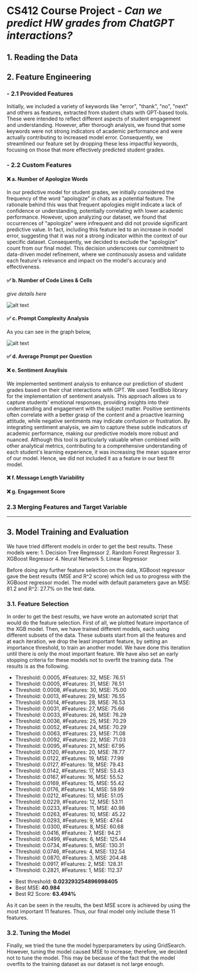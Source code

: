 # CS412 Course Project - _Can we predict HW grades from ChatGPT interactions?_

## 1. Reading the Data

## 2. Feature Engineering

### - 2.1 Provided Features

Initially, we included a variety of keywords like "error", "thank", "no", "next" and others as features, extracted from student chats with GPT-based tools. These were intended to reflect different aspects of student engagement and understanding. However, after thorough analysis, we found that some keywords were not strong indicators of academic performance and were actually contributing to increased model error. Consequently, we streamlined our feature set by dropping these less impactful keywords, focusing on those that more effectively predicted student grades.

### - 2.2 Custom Features

#### :x: a. Number of Apologize Words

In our predictive model for student grades, we initially considered the frequency of the word "apologize" in chats as a potential feature. The rationale behind this was that frequent apologies might indicate a lack of confidence or understanding, potentially correlating with lower academic performance. However, upon analyzing our dataset, we found that occurrences of "apologize" were infrequent and did not provide significant predictive value. In fact, including this feature led to an increase in model error, suggesting that it was not a strong indicator within the context of our specific dataset. Consequently, we decided to exclude the "apologize" count from our final model. This decision underscores our commitment to data-driven model refinement, where we continuously assess and validate each feature's relevance and impact on the model's accuracy and effectiveness.

#### ✅ b. Number of Code Lines & Cells

*give details here*

![alt text](https://github.com/ozyuzer/cs412-ml-project/blob/main/plots/total_code_lines_scatter_plot.png)


#### ✅ c. Prompt Complexity Analysis

As you can see in the graph below, 

![alt text](https://github.com/ozyuzer/cs412-ml-project/blob/main/plots/average_fk_grade_scatter_plot.png)


#### ✅ d. Average Prompt per Question

#### :x: e. Sentiment Anaylisis

We implemented sentiment analysis to enhance our prediction of student grades based on their chat interactions with GPT. We used TextBlob library for the implementation of sentiment analysis. This approach allows us to capture students' emotional responses, providing insights into their understanding and engagement with the subject matter. Positive sentiments often correlate with a better grasp of the content and a proactive learning attitude, while negative sentiments may indicate confusion or frustration. By integrating sentiment analysis, we aim to capture these subtle indicators of academic performance, making our predictive models more robust and nuanced. Although this tool is particularly valuable when combined with other analytical metrics, contributing to a comprehensive understanding of each student's learning experience, it was increasing the mean square error of our model. Hence, we did not included it as a feature in our best fit model.

#### :x: f. Message Length Variability

#### :x: g. Engagement Score

### 2.3 Merging Features and Target Variable
--- 
## 3. Model Training and Evaluation

We have tried different models in order to get the best results. These models were:
    1. Decision Tree Regressor
    2. Random Forest Regressor
    3. XGBoost Regressor
    4. Neural Network
    5. Linear Regressor

Before doing any further feature selection on the data, XGBoost regressor gave the best results (MSE and R^2 score) which led us to progress with the XGBoost regressor model. The model with default parameters gave an MSE: 81.2 and R^2: 27.7% on the test data.

### 3.1. Feature Selection
In order to get the best results, we have wrote an automated script that would do the feature selection. First of all, we plotted feature importance of the XGB model. Then, we have trained different models, each using different subsets of the data. These subsets start from all the features and at each iteration, we drop the least important feature, by setting an importance threshold, to train an another model. We have done this iteration until there is only the most important feature. We have also set an early stopping criteria for these models not to overfit the training data. The results is as the following.

* Threshold: 0.0005, #Features: 32, MSE: 76.51
* Threshold: 0.0005, #Features: 31, MSE: 76.51
* Threshold: 0.0008, #Features: 30, MSE: 75.00
* Threshold: 0.0013, #Features: 29, MSE: 76.55
* Threshold: 0.0014, #Features: 28, MSE: 76.53
* Threshold: 0.0031, #Features: 27, MSE: 75.66
* Threshold: 0.0033, #Features: 26, MSE: 76.29
* Threshold: 0.0036, #Features: 25, MSE: 70.29
* Threshold: 0.0052, #Features: 24, MSE: 70.29
* Threshold: 0.0063, #Features: 23, MSE: 71.08
* Threshold: 0.0092, #Features: 22, MSE: 71.03
* Threshold: 0.0095, #Features: 21, MSE: 67.95
* Threshold: 0.0120, #Features: 20, MSE: 78.77
* Threshold: 0.0122, #Features: 19, MSE: 77.99
* Threshold: 0.0127, #Features: 18, MSE: 79.43
* Threshold: 0.0142, #Features: 17, MSE: 53.43
* Threshold: 0.0167, #Features: 16, MSE: 55.52
* Threshold: 0.0169, #Features: 15, MSE: 55.42
* Threshold: 0.0176, #Features: 14, MSE: 59.99
* Threshold: 0.0212, #Features: 13, MSE: 51.05
* Threshold: 0.0229, #Features: 12, MSE: 53.11
* Threshold: 0.0233, #Features: 11, MSE: 40.98
* Threshold: 0.0263, #Features: 10, MSE: 45.22
* Threshold: 0.0293, #Features: 9, MSE: 47.64
* Threshold: 0.0300, #Features: 8, MSE: 60.68
* Threshold: 0.0416, #Features: 7, MSE: 94.21
* Threshold: 0.0499, #Features: 6, MSE: 125.44
* Threshold: 0.0734, #Features: 5, MSE: 130.31
* Threshold: 0.0746, #Features: 4, MSE: 132.54
* Threshold: 0.0870, #Features: 3, MSE: 204.48
* Threshold: 0.0917, #Features: 2, MSE: 128.31
* Threshold: 0.2821, #Features: 1, MSE: 112.37

- Best threshold: **0.023293254896998405**
- Best MSE: **40.984**
- Best R2 Score: **63.494%**


As it can be seen in the results, the best MSE score is achieved by using the most important 11 features. Thus, our final model only include these 11 features.

### 3.2. Tuning the Model
Finally, we tried the tune the model hyperparameters by using GridSearch. However, tuning the model caused MSE to increase; therefore, we decided not to tune the model. This may be because of the fact that the model overfits to the training dataset as our dataset is not large enough.
